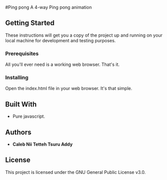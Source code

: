#Ping pong
A 4-way Ping pong animation
 
## Getting Started

These instructions will get you a copy of the project up and running on your local machine for development and testing purposes. 

### Prerequisites

All you'll ever need is a working web browser. That's it.

### Installing
Open the index.html file in your web browser. It's that simple. 

 
## Built With

* Pure javascript.   
## Authors

* **Caleb Nii Tetteh Tsuru Addy**   
 
## License

This project is licensed under the GNU General Public License v3.0.
